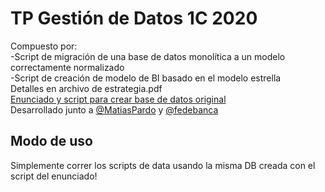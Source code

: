# TP Gestión de Datos 1C 2020  
Compuesto por:  
-Script de migración de una base de datos monolítica a un modelo correctamente normalizado  
-Script de creación de modelo de BI basado en el modelo estrella  
Detalles en archivo de estrategia.pdf  
[Enunciado y script para crear base de datos original](https://drive.google.com/file/d/1h4n2jtMLomzHLNJKiaXX_zC-vQEBc1oy/view?usp=sharing)  
Desarrollado junto a [@MatiasPardo](https://github.com/MatiasPardo) y [@fedebanca](https://github.com/fedebanca)

## Modo de uso  
Simplemente correr los scripts de data usando la misma DB creada con el script del enunciado!
